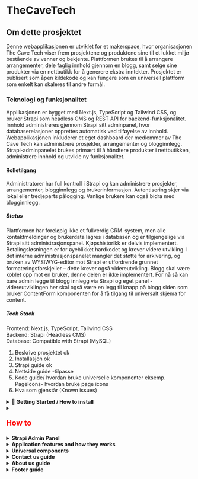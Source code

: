 # TheCaveTech

## Om dette prosjektet
Denne webapplikasjonen er utviklet for et makerspace, hvor organisasjonen The Cave Tech viser frem prosjektene og produktene sine til et lukket miljø bestående av venner og bekjente. Plattformen brukes til å arrangere arrangementer, dele faglig innhold gjennom en blogg, samt selge sine produkter via en nettbutikk for å generere ekstra inntekter. Prosjektet er publisert som åpen kildekode og kan fungere som en universell plattform som enkelt kan skaleres til andre formål.

### Teknologi og funksjonalitet
Applikasjonen er bygget med Next.js, TypeScript og Tailwind CSS, og bruker Strapi som headless CMS og REST API for backend-funksjonalitet. Innhold administreres gjennom Strapi sitt adminpanel, hvor databaserelasjoner opprettes automatisk ved tilføyelse av innhold. Webapplikasjonen inkluderer et eget dashboard der medlemmer av The Cave Tech kan administrere prosjekter, arrangementer og blogginnlegg. Strapi-adminpanelet brukes primært til å håndtere produkter i nettbutikken, administrere innhold og utvikle ny funksjonalitet.


#### Rolletilgang
Administratorer har full kontroll i Strapi og kan administrere prosjekter, arrangementer, blogginnlegg og brukerinformasjon. Autentisering skjer via lokal eller tredjeparts pålogging. Vanlige brukere kan også bidra med blogginnlegg.

##### Status
Plattformen har foreløpig ikke et fullverdig CRM-system, men alle kontaktmeldinger og brukerdata lagres i databasen og er tilgjengelige via Strapi sitt administrasjonspanel. Kjøpshistorikk er delvis implementert. Betalingsløsningen er for øyeblikket hardkodet og krever videre utvikling. I det interne administrasjonspanelet mangler det støtte for arkivering, og bruken av WYSIWYG-editor mot Strapi er utfordrende grunnet formateringsforskjeller – dette krever også videreutvikling. Blogg skal være koblet opp mot en bruker, denne delen er ikke implementert. For nå så kan bare admin legge til blogg innlegg via Strapi og eget panel - videreutviklingen her skal også være en legg til knapp på blogg siden som bruker ContentForm komponenten for å få tilgang til universalt skjema for content.

##### Tech Stack
Frontend: Next.js, TypeScript, Tailwind CSS  
Backend: Strapi (Headless CMS)  
Database: Compatible with Strapi (MySQL)

1. Beskrive prosjektet ok
2. Installasjon ok
3. Strapi guide ok
4. Nettside guide -tilpasse
5. Kode guide/ hvordan bruke universelle komponenter 
eksemp. PageIcons- hvordan bruke page icons
6. Hva som gjenstår (Known issues)

<details><summary><strong>🚀 Getting Started / How to install</strong></summary>
<br>
This setup is designed for testing purposes only, as the company prefers to handle deployment themselves.<br><br>

<details>
<summary>
1. Installation
</summary>

<br/>
Both frontend and backend have `.env.example` files.  
0. Create `.env` files in both frontend and backend folders and copy the contents from `.env.example` into `.env`.

# The database file contains only data, not images.

# <strong>Backend:</strong>

1. In the project root, you'll find a zipped database file.  
  Unzip it.
2. Start MySQL Workbench
3. Go to your root connection in Workbench → Administration → Users and Privileges → Add Account →  
  Enter `DATABASE_USERNAME` and `DATABASE_PASSWORD` as specified in your backend `.env` file
4. In Administrative Roles, select all and click Apply
5. Go to MySQL Connections and create a connection with the username from step 3
6. Enter the connection you just created
7. From the menu, select Server → Data Import
8. Choose "Import from Self-contained File" and select the file from step 1
9. For "Default Schema to be Imported To", choose "New" and enter `DATABASE_NAME` as in your `.env`
10. Select the schema from "Default Target Schema" and click Start Import
11. Refresh Schemas, and in Query, write `USE "database_name_from_env"` (e.g., `USE thecavetech`)

# <strong>Frontend:</strong>

Here, you just need to copy the contents from .env.example into .env.

After setting up `.env` in the root folder (where `.env.example` is):

**Run:**

#Backend
In your terminal:  
12. `cd backend`  
13. `npm i`  
14. `npm run develop`  
15. Navigate to the backend URL specified in your frontend `.env`  
16. If using our database file and prompted to create a user, use:

- Email: test@den.no
- Password: Gokstad1234

# OR

admin@admin.no  
Admin1234  

#Frontend

In the terminal:

1. `cd frontend`
2. `npm i`
3. `npm run dev`
4. Navigate to the frontend URL specified in your `.env`

**Testing:**

1. `cd frontend`
2. `npm run test` to run tests

</details>
<details>
<summary>
🔐 2. Setting up OAuth / 3rd-party SSO Providers <br>
For testing:
</summary>

# After npm run

#### ✅ Google

1. Go to: [https://console.cloud.google.com/welcome](https://console.cloud.google.com/welcome)  
  Click **Select a project** and create a new project.

2. Go to: [https://console.cloud.google.com/apis/credentials](https://console.cloud.google.com/apis/credentials)  
  Click **Create credentials** → Select **OAuth client ID**

  - **Application type:** Web Application
  - **Name:** Any name for your client
  - **Authorized redirect URIs (for testing):**
    - `http://localhost:3000/api/auth/callback/google`
    - `http://localhost:1337/api/connect/google/callback`

3. Go to: [https://console.cloud.google.com/auth/branding](https://console.cloud.google.com/auth/branding)  
  Here you can configure the **OAuth consent screen**.  
  The following is **not required for testing**, but **mandatory for deployment**:

  - Application name
  - Support email
  - Application logo (optional)
  - Privacy policy and terms of service
  - Authorized domains such as:
    - `https://www.thecavetech.org`
    - Domains used in redirect URIs

---

#### ✅ Facebook

1. Go to: [https://developers.facebook.com/](https://developers.facebook.com/)  
  Create a new app for OAuth.

2. Follow the guide:  
  [Learning Strapi Authentication Flows with the Facebook Provider](https://strapi.io/blog/learning-strapi-authentication-flows-with-the-facebook-provider)

3. **Testing locally with Ngrok:**
  - Run `ngrok http 3000` to generate a public URL.
  - Use this as the redirect URI in the Facebook Developer Portal, e.g.:  
    `https://abc123.ngrok.io/api/auth/callback/facebook`
  - For deployment, replace with your production URL:  
    `https://yourdomain.com/api/auth/callback/facebook`

---

#### ⚠️ Microsoft

- **Not tested**, as it requires a credit card for the trial period.
- The code is implemented **universally** and should work with Microsoft and other providers like Google and Facebook.

---

### ⚙️ Configuration in Strapi

1. Go to the **Strapi Admin Panel**
2. Navigate to **Settings**
3. Under **Users & Permissions Plugin**, select **Providers**
4. Choose your desired OAuth provider
5. Enter:
  - **Client ID** and **Client Secret** from previous steps (Google/Facebook)
6. Add the following redirect URLs:

  - Google: `http://localhost:3000/api/auth/callback/google`
  - Facebook: `http://localhost:3000/api/auth/callback/facebook`

7. For Microsoft: The redirect URL is generated automatically in Strapi

<details>
   <summary><strong>🖼️ Show Image</strong></summary>

   ![Screenshot](/ImagesForReadme/StrapiAddOauth.png)

   > 🔄 Remember to update **Authorized redirect URIs** when deploying the application so they point to the correct production URL.

</details>
</details>

<details>
<summary>
🔐 3. Setting up SendGrid <br>
For testing:
</summary>

1. Enable email in the Strapi admin panel:  
  Settings → Users & Permissions Plugin → Providers → Email → Enable > True → Save

2. Log in or register at https://app.sendgrid.com/
3. Create a new sender
4. Verify your email
5. Go to API settings and create an API key
6. After setup, save the API key in your `.env` file:
  ```
  SENDGRID_API_KEY=
  DEFAULT_FROM_EMAIL=
  DEFAULT_REPLY_TO_EMAIL=
  ```
  Use the same values as when you created the sender.

**SendGrid: Unauthorized Error issue while using SendGrid Email API**  
[Help Article](https://help.twilio.com/articles/10284917001627)

</details>

</details>

<details><summary><strong><p style="font-size:20px; color:red;">How to</p></strong></summary>
<br>
<details><summary><strong>Change Global style</strong></summary>

<!-- Desktop (over 1024px) about header -->
--about-main-header: 60px;

### Veiledning for tilpasning av profilsidens design

Denne guiden forklarer hvordan du kan endre farger, fonter, avstander og andre designelementer i appkikasjonen uten å måtte endre koden direkte.

#### Hvor finner du stilene?
Alle globale designinnstillinger er definert som CSS-variabler i :root i filen `src/styles/global.css`. Disse variablene brukes gjennom hele prosjektet for å sikre konsistent styling.

#### Eksmempel på hvordan stylen kan byttes ut

Finn variabelen du vil endre, for eksempel:
```css
--color-primary: #d5bdaf; /* Header and dropdown menus */
```

Bytt ut verdien for å endre fargen globalt:
```css
--color-primary: #007bff; /* Blå */
```

#### Responsivitet
Egne verdier er definert for ulike skjermstørrelser via media queries:

Desktop (over 1024px):
```css
--landing-main-header: 60px;
```

Nettbrett (opptil 1024px):
```css
--landing-main-header: 36px;
```

Mobil (opptil 639px):
```css
--landing-main-header: 30px;
```

Mediaqueries eksempel:
```css
@media (max-width: 1024px) {
   :root {
      --about-main-header: 36px;
   }
}

@media (max-width: 639px) {
<br/> {
      --about-main-header: 30px;
   }
}
```

Videre må du inn i `tailwind.config.ts`:
```ts
theme: {
   extend: {
      fontSize: {
        "about-main-header": "var(--about-main-header)",
      },
   }
}
```

For å bruke denne størrelsen, skriv `text-about-main-header` i classname for tekstelementet.

#### Verdier
- Farger: Bruk hex-koder
- Fonter: Bruk fontnavn tilgjengelig via Google Fonts eller systemfonter (f.eks. "Arial, sans-serif")
- Avstander: Bruk CSS-enheter som rem, px, eller em (f.eks. 1rem, 16px)

</details>

<details><summary><strong>🔑 To change JWT Token Expiry/ how long JWT tokens are valid:</strong></summary>

- **backend/config/plugins.ts**

  - Find: `expiresIn: "7h"`
  - Change `"7h"` to your desired duration (e.g., `"24h"` for 24 hours).

- **lib/util/cookie.ts**
  - Find: `const maxAge = 7 * 60 * 60;`
  - Change `7` to the number of hours you want (e.g., `24 * 60 * 60` for 24 hours).

</details>

<details><summary><strong>✉️ Email Configuration & Templates</strong></summary>

## 1. Environment Variables

- Set email-related variables in your backend `.env` file.
![Screenshot](/ImagesForReadme/EmailEnv.png)

## 2. Plugin Configuration

- **backend/config/plugins.ts**
  - Configure your email provider and settings here.

## 3. Email Service & Templates

- **backend/src/service/**
  - All email logic, templates, and text changes are handled here.
  - To update email content or templates, edit the relevant files in this folder.

---

**Tip:**  
For custom email text and templates, always update files in `backend/src/service` to match your requirements.
</details>

<details><summary><strong>Reusable universal components</strong></summary>
<details><summary><strong>PageIcons</strong></summary>

`PageIcons`-komponenten brukes til å hente og vise SVG-ikoner fra `public/`-mappen der det er behov for det i prosjektet.  
📁 Plassering i prosjektet: `//frontend/src/components/ui/custom/PageIcons.tsx`  

- Dersom ikonet ikke lastes inn, vises en fallback med teksten **"Icon not available"**.  
- `alt`-teksten er viktig for tilgjengelighet (skjermlesere). Hvis `isDecorative` er satt til `true`, utelates `alt`.  
- SVG-filen må ligge i `public/[directory]/`-mappen.

### Eksempel på bruk:
1. **Importer komponenten der den skal brukes:**
```tsx
import PageIcons from "@/components/ui/custom/PageIcons";
```

2. Velg plassering der ikonet ligger i public mappen og navnet på ikonet. Der etter kan det velges str og alt tekst som det ønskes <br>
```tsx
<PageIcons name="lock" directory="profileIcons" size={18} alt="Låst" />
```
</details>


<details><summary><strong>SiteLogo</strong></summary>

SiteLogo er dynamisk komponent som henter og viser logoer (header eller footer) som er lagret i Strapi-backenden.  

📍 **Filplassering:**  
`/frontend/src/components/ui/SiteLogo.tsx`

### Eksempel på bruk:

1. **Strapi adminpanel:**
Under singletypen `SiteLogo`, last opp loge i feltene `HeaderLogo` og `FooterLogo`.

2.  **Importer komponenten der den skal brukes:**
```tsx
import { SiteLogo } from "@/components/ui/SiteLogo";
```

3. **For header logo (default)**
```tsx
<SiteLogo style={{ width: "auto", height: "45px" }} />
```

 **For footer logo**
 ```tsx
<SiteLogo type="footer" style={{ width: "auto", height: "45px" }} />
```
</details>


<details>
   <summary>📇 ContentCard</summary>

The `ContentCard` is a universal card component used throughout the application to display different types of content—such as projects, events, blogs, and products—in a consistent and visually appealing way.

#### How it works

- The same `ContentCard` component is used for all content types.
- An **adapter** (for example, `cardAdapter`) transforms the data for each content type (project, event, blog, product) into a format that the `ContentCard` understands.
- This makes it easy to add new content types or update the card design in one place, and have the changes reflected everywhere.

#### Example usages

**Displaying a list of projects:**

```tsx
import { UniversalCard } from "@/components/pageSpecificComponents/dashboard/contentManager/ContentCard";
import { adaptProjectToCardProps } from "@/lib/adapters/cardAdapter";

// Inside your component render:
<div className="grid grid-cols-1 sm:grid-cols-2 lg:grid-cols-3 gap-6">
  {projects.map((project) => (
   <UniversalCard
    key={project.id}
    {...adaptProjectToCardProps(project, handleProjectClick)}
   />
  ))}
</div>;
```

**Displaying a list of events:**

```tsx
import { UniversalCard } from "@/components/pageSpecificComponents/dashboard/contentManager/ContentCard";
import { adaptEventToCardProps } from "@/lib/adapters/cardAdapter";

// Inside your component render:
<div className="grid grid-cols-1 sm:grid-cols-2 lg:grid-cols-3 gap-6">
  {events.map((event) => (
   <UniversalCard
    key={event.id}
    {...adaptEventToCardProps(event, handleEventClick)}
   />
  ))}
</div>;
```

</details>
<details>
   <summary>🔎 SearchBar</summary>

The `SearchBar` is a universal component used throughout the application to help users quickly find relevant content, such as projects, events, blogs, or products. It provides a simple and consistent search experience on all pages where searching is needed. This can also easily change your search logic since now it's mostly really basic searching.

#### How it works

- The `SearchBar` displays a text input where users can type their search query.
- As the user types, the search query is updated in real time.
- Optionally, a search button can be shown for submitting the search (for example, by pressing Enter or clicking the button).
- The component is flexible and can be used for any type of content by simply passing the current search query and a function to update it.

#### Example usage

**Using the SearchBar in a page or component:**

```tsx
import { SearchBar } from "@/components/ui/SearchBar";
import { useState } from "react";

export default function ExamplePage() {
  const [searchQuery, setSearchQuery] = useState("");

  // Optional: handle search submit
  const handleSearch = (query: string) => {
   // Perform search logic here
   console.log("Searching for:", query);
  };

  return (
   <div>
    <SearchBar
      searchQuery={searchQuery}
      setSearchQuery={setSearchQuery}
      placeholder="Search projects or events"
      onSearch={handleSearch}
    />
    {/* Render your filtered content here */}
   </div>
  );
}
```

</details>
<details>
    <summary>🔀 SortDropdown</summary>

The `SortDropdown` is a universal component that lets users easily sort lists of content, such as projects, events, blogs, or products. It provides a consistent and user-friendly way to choose how items are ordered on any page.

#### How it works

- The `SortDropdown` displays a dropdown menu with different sorting options (for example: newest first, oldest first, alphabetical).
- When the user selects an option, the list updates to show the content in the chosen order.
- The component is flexible and can be used for any type of content by passing in the available sort options and a function to update the sort state.

#### Example usage

**Using the SortDropdown in a page or component:**

```tsx
import { SortDropdown } from "@/components/ui/SortDropdown";
import { useState } from "react";
```
2. Add variables for options of sorting, create your function and initialize the state with a default state if wanted
```tsx
const sortOptions = [
  { value: "newest", label: "Newest first" },
  { value: "oldest", label: "Oldest first" },
  { value: "az", label: "A-Z" },
  { value: "za", label: "Z-A" },
];

export default function ExamplePage() {
  const [sort, setSort] = useState("newest");
```
3. Use the SortDropdown in your return with needed props from component and give the values on your page
```tsx
  return (
    <div>
      <SortDropdown
        sort={sort}
        setSort={setSort}
        options={sortOptions}
        placeholder="Sort by"
      />
      {/* Render your sorted content here */}
    </div>
  );
}
```
</details>
<details>
    <summary>↻ LoadingSpinner</summary>

The `LoadingSpinner` is a universal component that shows a spinning animation while the app is loading data. It helps users understand that something is happening in the background and improves the user experience by providing visual feedback.

#### How it works

- The `LoadingSpinner` displays a spinning circle to indicate that content is loading.
- You can choose different sizes (small, medium, large) to fit different parts of your app.
- The spinner can be reused anywhere you need to show a loading state, such as when fetching projects, events, or blog posts.

#### Example usage

**Using the LoadingSpinner in a page or component:**

1. Import the LoadingSpinner component
```tsx
import { LoadingSpinner } from "@/components/ui/LoadingSpinner";
```
2. Use it where you want to show a loading state
```tsx
export default function ExamplePage({ isLoading }) {
  return (
    <div>
      {isLoading ? (
        <LoadingSpinner size="medium" />
      ) : (
        <div>Your loaded content here</div>
      )}
    </div>
  );
}
```
</details>
<details> <summary>Card</summary>
The Card component is a universal building block used throughout the application to display content in a clean, organized, and visually appealing way. It provides a consistent layout for different types of information, such as projects, events, blogs, or products.

#### How it works
The Card component wraps content in a styled box with rounded corners and a shadow, making information easy to read and visually separated from other elements.
It can be combined with CardHeader, CardBody, and CardFooter subcomponents to organize content into sections (for example: image at the top, details in the middle, actions at the bottom).
The card is flexible and can be used for any type of content by simply placing your content inside the card sections.

#### Example usage

1. Import the Card and its subcomponents:
```tsx
import { Card, CardHeader, CardBody, CardFooter } from "@/components/ui/Card";
```

2. Use the Card in your component:
```tsx
export default function ExamplePage() {
  return (
    <Card>
      <CardHeader>
        <h3>Project Title</h3>
      </CardHeader>
      <CardBody>
        <p>This is a short description of the project or content.</p>
      </CardBody>
      <CardFooter>
        <button>Read more</button>
      </CardFooter>
    </Card>
  );
}
```
</details>
<details>
    <summary>✏️ TipTapEditor</summary>

The `TipTapEditor` is a universal rich text editor component used throughout the application for writing and editing content, such as blog posts, project descriptions, or event details. It provides a user-friendly interface for adding formatted text, images, and links.

#### How it works

- The `TipTapEditor` allows users to write and format text with options like bold, italic, headings, lists, and links.
- Users can easily upload and insert images directly into their content.
- The editor supports text alignment and image alignment (left, center, right).
- It is flexible and can be used for any type of content that requires rich text editing.

#### Example usage

**Using the TipTapEditor in a form or page:**

1. Import editor component on where to use it
```tsx
import TipTapEditor from "@/components/ui/TipTapEditor";
```
2. Import useState and use it in created function
```tsx
import { useState } from "react";

export default function ExampleForm() {
  const [content, setContent] = useState("");
}
```
3. Add a return on the function that returns a form with the editor usage and needed props
```tsx
export default function ExampleForm() {
  
  return (
    <form>
      <label htmlFor="editor" className="block mb-2 font-medium">
        Content
      </label>
      <TipTapEditor
        value={content}
        onChange={setContent}
        placeholder="Write your content here..."
      />
      {/* Other form fields and submit button */}
    </form>
  );
}
```
</details>
<details>
    <summary>◀️ BackButton</summary>

The `BackButton` is a universal navigation component that lets users easily go back to the previous page or to a specific route. It helps users navigate the app more intuitively and can be customized to fit different designs and needs.

#### How it works

- The `BackButton` displays a button (optionally with an icon and custom label) that, when clicked, takes the user back to the previous page or to a specified route.
- You can customize the icon, label, size, and style to match your page.
- The button can be used anywhere in the app where you want to provide a clear way for users to go back or navigate.

#### Example usage

**Using the BackButton in a page or component:**

1. Import BackButton component
```tsx
import BackButton from "@/components/ui/BackButton";
```
2. Use component where you want. It has different implementing versions for what you want it to do
```tsx
// Standard back button (goes to previous page)
<BackButton />

// Back button to a specific route
<BackButton route="/dashboard" />

// Custom design and label
<BackButton 
  className="bg-blue-500 text-white px-4 py-2 rounded-lg flex items-center"
  iconClassName="mr-2"
>
  Go to Dashboard
</BackButton>

// Without icon
<BackButton showIcon={false} />

// With a different icon
<BackButton iconName="arrow-left" iconDirectory="navIcons" />
```
</details>
</details>
</details>

<details><summary><strong>Strapi Admin Panel</strong></summary>

## Strapi Admin Panel

The Strapi Admin Panel is the main interface for managing all content, users, and settings in your application.

---

### 🛠️ Tips

- **ESLint & Tailwind CSS:**  
   If you see "unknown at rule" errors in Tailwind CSS, install the **PostCSS Language Support** extension for VSCode. This improves syntax highlighting and color visualization.

---

### 👤 Admin Roles & Permissions

Strapi uses roles to manage access and permissions:

| Role            | Description                                                             |
| --------------- | ----------------------------------------------------------------------- |
| **Super Admin** | Full access to all system functions. Used for critical system tasks.    |
| **Editor**      | Can manage and publish all content, including content from other users. |
| **Author**      | Can manage only the content they have created.                          |

#### How to Change Roles

1. Log in to the Strapi admin panel.
2. Go to **Settings** in the sidebar.
3. Under **USERS & PERMISSIONS PLUGIN**, select **Roles**.
4. Click on a role to view or modify its permissions.
5. Adjust permissions as needed.
6. Click **Save** to apply changes.

# For Public users

Choose find and find one on every thing to show content from strapi

# For Admin

Choose every thing

![Screenshot](/ImagesForReadme/StrapiPermisions.png)

#### How to Manage Roles

- To edit an existing role, click the pencil icon next to the role.
- To add a new role, click **+ Add new role** at the top right.
- Configure permissions for different plugins and features.
- Remember to **Save** after making changes.
- We have only implemented </br>
  ![Screenshot](/ImagesForReadme/userRoles.png)

---

### 📦 Content Management

Strapi organizes content into **Collection Types** (multiple entries) and **Single Types** (unique pages).

#### Accessing the CMS

1. Log in to the admin panel.
2. The **Content Manager** dashboard appears.
3. Use the left sidebar to navigate content types.

#### Content Types

- **Collection Types:**

  - Blog: Manage blog posts
  - ContactSubmission: View form submissions
  - Event: Manage events
  - Project: Showcase projects
  - User: Manage user accounts
  - User Profile: Extended user info

- **Single Types:**
  - AboutUs: Company info and team
  - AuthSetting: Authentication settings
  - ContactPage: Contact page config
  - Footer: Website footer content
  - GlobalSetting: Site-wide settings
  - LandingPageHero: Landing page hero section

#### Managing Content

- **View/Edit:**

  - Click a content type in the sidebar.
  - For Collection Types: See a list of entries.
  - For Single Types: Go directly to the editing interface.

- **Create New Entry (Collection Types):**

  1.  Select the Collection Type.
  2.  Click **+ Add an entry**.
  3.  Fill in the fields.
  4.  Click **Save** (draft) or **Publish** (live).

- **Edit Entry:**
  1.  Click the entry to edit.
  2.  Make changes.
  3.  Click **Save** (draft) or **Publish** (live).

#### Publishing Workflow

- **Draft:** Content is saved but not visible to the public.
- **Published:** Content is live and visible on the website.

---

</details>

<details><summary><strong>Application features and how they works</strong></summary>
  
### User Features

- **Activity page**

  - Gives an easy overview of every project and events in a clean card format.
  - Gives users an easy switching between showing project or events with a selector in top right
  - Gives users a way to search for names of projects or events depending of which is shown.
  - Users can click on each activity card to be taken to another page with that cards information
  - Users can filter the activities after status. If you want to see upcoming events, or projects in planning phase.
  - Users can sort between the activities aphabetical, reverse, newest or oldest first. Newest first is set as default.

- **Blog page**

  - Same as activities here users can see all blogs posted on application.
  - Users can also filter, search and sort similar just adapted to blogg posts instead. Here the filter is category based.
  - Users should be able to add blogg with a simple "add new blog" button on top right of container. (Not fully implemented, but has components needed)
  - Users can also by clicking on posts get taken to another page with detailed information about the clicked post.
  - Every blog posts should be connected to a specific user that made the posts (Author), with a way to show that user on the detail page.

- **E-Commerce Shop**

  - Users can easily see all products created by The Cave Tech that they have put on their store. This is shown in a clean grid card format
  - Users can search after products inside the store.
  - Users can filter products they want shown based on categories.
  - Users can sort after newest or oldest products.
  - Users can add product they want to cart by clicking on "Legg til i handlekurv" button on product they want.
  - Users can go to their cart to be taken to another page for showing all products inside their own cart.

- **About us page**

  - Here the users can switch between reading about The Cave Tech history or their team.
  - History will contain information about how The Cave Tech became who they are today. Their journey.
  - Their team will contain information about each member in The Cave Tech.

- **Contact Page**

  - Users can see information about The Cave Tech.
  - Users can contact The Cave Tech using a submit form for submiting a message directly to their mail.

### Admin Features

- **Content Management**

  - Admins can customize content on pages inside Strapi admin panel that is set up with our frontend
  - Admins will also get a custom panel with their userpanel only for admin permissions.
  - Admins will in custom admin panel be able to use functionalities for administrating projects, events and blogs.
  - When choosing what to administrate admins will be taken to a table of chosen content. Here they can add, delete, edit or view details.

- **User Management**

  - Inside Strapi admins will have access to view all different users using their system/application
  - Admins can here delete users that breach terms of service on web application or for other reasons.
  - Admins can change and control permissions for different aspects of application.

### Authentication

- **Login and register**

  - Users can login with local account created for access to The Cave Tech application
  - Users can login with third party providers like google, microsoft or facebook.
  - Logging in with third party providers will create local account connected to provider used.
  - Users will be validated with security validation when creating local account. This helps users create a safe and secure account.
  - Validation on register and login will be live and server based.
  - When creating an account the "create" button will be grayed out and unclickable before all validation is followed.
  - Login and register uses forms for a clean and effective design and user experience.

- **Role-Based Access**
  - Application will have a role based system where you will see and have different actions based on your permissions.
  - Admins will be users with extra persmissions that allow for customization on content for the application.
  - There are different actions that cant be preformed before you have logged into an account. Includes sign up for events and being able to use the CRM functionality.
  - Header will be different depending on logged in status since if not logged in you will not have CRM access at all.

### Data Management

- **Order History** - Track customer purchases (partially implemented)
- **Contact Storage** - All form submissions stored in database
- **User Profiles** - Extended profile information for community members

</details>

<details>
    <summary><strong>Universal components</strong></summary>
<details>
    <summary>📇 ContentCard</summary>

The `ContentCard` is a universal card component used throughout the application to display different types of content—such as projects, events, blogs, and products—in a consistent and visually appealing way.

#### How it works

- The same `ContentCard` component is used for all content types.
- An **adapter** (for example, `cardAdapter`) transforms the data for each content type (project, event, blog, product) into a format that the `ContentCard` understands.
- This makes it easy to add new content types or update the card design in one place, and have the changes reflected everywhere.

#### Example usages

**Displaying a list of projects:**

```tsx
import { UniversalCard } from "@/components/pageSpecificComponents/dashboard/contentManager/ContentCard";
import { adaptProjectToCardProps } from "@/lib/adapters/cardAdapter";

// Inside your component render:
<div className="grid grid-cols-1 sm:grid-cols-2 lg:grid-cols-3 gap-6">
  {projects.map((project) => (
    <UniversalCard
      key={project.id}
      {...adaptProjectToCardProps(project, handleProjectClick)}
    />
  ))}
</div>;
```

**Displaying a list of events:**

```tsx
import { UniversalCard } from "@/components/pageSpecificComponents/dashboard/contentManager/ContentCard";
import { adaptEventToCardProps } from "@/lib/adapters/cardAdapter";

// Inside your component render:
<div className="grid grid-cols-1 sm:grid-cols-2 lg:grid-cols-3 gap-6">
  {events.map((event) => (
    <UniversalCard
      key={event.id}
      {...adaptEventToCardProps(event, handleEventClick)}
    />
  ))}
</div>;
```

</details>
<details>
    <summary>🔎 SearchBar</summary>

The `SearchBar` is a universal component used throughout the application to help users quickly find relevant content, such as projects, events, blogs, or products. It provides a simple and consistent search experience on all pages where searching is needed. This can also easily change your search logic since now it's mostly really basic searching.

#### How it works

- The `SearchBar` displays a text input where users can type their search query.
- As the user types, the search query is updated in real time.
- Optionally, a search button can be shown for submitting the search (for example, by pressing Enter or clicking the button).
- The component is flexible and can be used for any type of content by simply passing the current search query and a function to update it.

#### Example usage

**Using the SearchBar in a page or component:**

```tsx
import { SearchBar } from "@/components/ui/SearchBar";
import { useState } from "react";

export default function ExamplePage() {
  const [searchQuery, setSearchQuery] = useState("");

  // Optional: handle search submit
  const handleSearch = (query: string) => {
    // Perform search logic here
    console.log("Searching for:", query);
  };

  return (
    <div>
      <SearchBar
        searchQuery={searchQuery}
        setSearchQuery={setSearchQuery}
        placeholder="Search projects or events"
        onSearch={handleSearch}
      />
      {/* Render your filtered content here */}
    </div>
  );
}
```

</details>
<details>
    <summary>🔀 SortDropdown</summary>

The `SortDropdown` is a universal component that lets users easily sort lists of content, such as projects, events, blogs, or products. It provides a consistent and user-friendly way to choose how items are ordered on any page.

#### How it works

- The `SortDropdown` displays a dropdown menu with different sorting options (for example: newest first, oldest first, alphabetical).
- When the user selects an option, the list updates to show the content in the chosen order.
- The component is flexible and can be used for any type of content by passing in the available sort options and a function to update the sort state.

#### Example usage

**Using the SortDropdown in a page or component:**

```tsx
import { SortDropdown } from "@/components/ui/SortDropdown";
import { useState } from "react";

const sortOptions = [
  { value: "newest", label: "Newest first" },
  { value: "oldest", label: "Oldest first" },
  { value: "az", label: "A-Z" },
  { value: "za", label: "Z-A" },
];

export default function ExamplePage() {
  const [sort, setSort] = useState("newest");

  return (
    <div>
      <SortDropdown
        sort={sort}
        setSort={setSort}
        options={sortOptions}
        placeholder="Sort by"
      />
      {/* Render your sorted content here */}
    </div>
  );
}
```

</details>
<details>
    <summary>↻ LoadingSpinner</summary>

The `LoadingSpinner` is a universal component that shows a spinning animation while the app is loading data. It helps users understand that something is happening in the background and improves the user experience by providing visual feedback.

#### How it works

- The `LoadingSpinner` displays a spinning circle to indicate that content is loading.
- You can choose different sizes (small, medium, large) to fit different parts of your app.
- The spinner can be reused anywhere you need to show a loading state, such as when fetching projects, events, or blog posts.

#### Example usage

**Using the LoadingSpinner in a page or component:**

```tsx
import { LoadingSpinner } from "@/components/ui/LoadingSpinner";

export default function ExamplePage({ isLoading }) {
  return (
    <div>
      {isLoading ? (
        <LoadingSpinner size="medium" />
      ) : (
        <div>Your loaded content here</div>
      )}
    </div>
  );
}
```

</details>
<details>
    <summary>Card</summary>

The `Card` component is a universal building block used throughout the application to display content in a clean, organized, and visually appealing way. It provides a consistent layout for different types of information, such as projects, events, blogs, or products.

#### How it works

- The `Card` component wraps content in a styled box with rounded corners and a shadow, making information easy to read and visually separated from other elements.
- It can be combined with `CardHeader`, `CardBody`, and `CardFooter` subcomponents to organize content into sections (for example: image at the top, details in the middle, actions at the bottom).
- The card is flexible and can be used for any type of content by simply placing your content inside the card sections.

#### Example usage

**Using the Card component in a page or component:**

```tsx
import { Card, CardHeader, CardBody, CardFooter } from "@/components/ui/Card";

export default function ExamplePage() {
  return (
    <Card>
      <CardHeader>
        <h3>Project Title</h3>
      </CardHeader>
      <CardBody>
        <p>This is a short description of the project or content.</p>
      </CardBody>
      <CardFooter>
        <button>Read more</button>
      </CardFooter>
    </Card>
  );
}
```

</details>
<details>
    <summary></summary>

The `Card` component is a universal building block used throughout the application to display content in a clean, organized, and visually appealing way. It provides a consistent layout for different types of information, such as projects, events, blogs, or products.

#### How it works

- The `Card` component wraps content in a styled box with rounded corners and a shadow, making information easy to read and visually separated from other elements.
- It can be combined with `CardHeader`, `CardBody`, and `CardFooter` subcomponents to organize content into sections (for example: image at the top, details in the middle, actions at the bottom).
- The card is flexible and can be used for any type of content by simply placing your content inside the card sections.

#### Example usage

**Using the Card component in a page or component:**

```tsx
import { Card, CardHeader, CardBody, CardFooter } from "@/components/ui/Card";

export default function ExamplePage() {
  return (
    <Card>
      <CardHeader>
        <h3>Project Title</h3>
      </CardHeader>
      <CardBody>
        <p>This is a short description of the project or content.</p>
      </CardBody>
      <CardFooter>
        <button>Read more</button>
      </CardFooter>
    </Card>
  );
}
```

</details>
**Why use universal components?**

- **Saves time** - Makes you only build and update one feature, and it will work everywhere in the application where needed.
- **Consistent look** - The application as a whole will have a much full and clean look to it by using universal components. This helps for easier user flow and understandability for users.
- **Easy to maintain** - If the application needs to change something in the code, you only need to change in one place. Removes all grunt work needed to maintainabilty by redoing changes everywhere when they do the same.
- **Flexibility** - You can easy flex your application for when you need to add new content. This means you will only need to add without having to rewrite alot of extra code.
- **Scalability** - It makes everything in the code organized. This helps when the project starts growing with more features that needs to be added.
</details>

<details>
    <summary>
        <strong>Contact us guide<strong>
     </summary>
    To access messages in Strapi:

1. Log in to the Strapi admin panel
2. Click on "Content Manager" in the left menu
3. Under "Collection Types" select "ContactSubmission"
4. Click on a message (name) to open it and see all details

That's it! You'll then see all submitted contact forms with name, email, phone, and status. You can search, filter, and change message status from there.

</details>

<details>
    <summary>
        <strong>About us guide<strong>
            </summary>

           Strapi is a headless CMS (Content Management System) that allows you to manage content independently from frontend presentation. "AboutUs" is set up as a Single Type in your Strapi configuration, meaning it's a single content page with two main components: a history section and a team section.

<strong>Log in to Strapi:<strong>

1. Open your browser and go to your Strapi instance URL (typically something like http://localhost:1337/admin or your custom domain address)
2. Log in with your username and password
   <strong>Navigate to the Content Manager:<strong>
3. On the left side of the screen, you'll find the main navigation menu
4. Click on the "Content Manager" icon (it appears to be the first icon in the menu you're currently on)
   <strong>Find AboutUs under Single Types:<strong>
   In the Content Manager, content is organized into two main categories:

5. "COLLECTION TYPES" - for content types with multiple entries
6. "SINGLE TYPES" - for content types with only one entry
7. Scroll down to the "SINGLE TYPES" section (which has the number "6" next to it, indicating 6 different single types)
8. Under "SINGLE TYPES", find "AboutUs" in the list (marked with a blue arrow in the image)
9. Click on "AboutUs" to open this content type
   <strong>AboutUs editing screen:
10. After clicking on "AboutUs", you'll arrive at the editing screen shown in the image
11. Here you'll see two main sections: "history" and "teamCard" (both are empty with "(0)" indicating no entries)
12. To add content, click on the plus icon (+) or on the text "No entry yet. Click to add one."
</details>

<details>
    <summary><strong>Footer guide<strong></summary>
The Footer configuration allows you to manage website footer content, including business hours and social media (Instagram) information.
        Navigation:

1. You're in the "Footer" section under "SINGLE TYPES" in the left sidebar
2. Footer is highlighted in blue in the menu
3. There's a "Back" button at the top to return to the previous screen

Footer Content Sections:

1. openingHours (0): Empty section with "No entry yet. Click to add one." message and a plus icon
2. instaGram: Contains two fields:

- url: Empty text input field for the Instagram profile URL
- icon: Empty media field with "Click to add an asset or drag and drop one in this area" message and a plus icon

Status:

1. The Footer is marked as "Published" (green label)
2. You can switch between "DRAFT" and "PUBLISHED" versions using the tabs

Action Buttons:

1. In the ENTRY panel on the right:

- "Publish" button: To publish changes
- "Save" button: To save without publishing

To update the Footer content:

1. For opening hours: Click the plus icon to add entries to the openingHours section
   For Instagram:

- Type your Instagram URL in the url field
- Upload an Instagram icon by clicking the plus icon in the icon field
</details>
